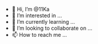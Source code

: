 - 👋 Hi, I’m @11Ka
- 👀 I’m interested in ...
- 🌱 I’m currently learning ...
- 💞️ I’m looking to collaborate on ...
- 📫 How to reach me ...

<!---
11Ka/11Ka is a ✨ special ✨ repository because its `README.md` (this file) appears on your GitHub profile.
You can click the Preview link to take a look at your changes.
--->
